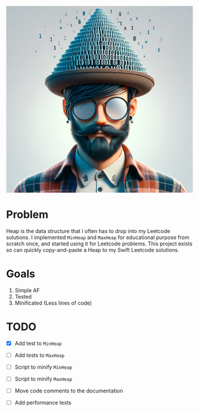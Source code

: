 ![Repo image](/github-image.png)

# Problem

Heap is the data structure that I often has to drop into my Leetcode solutions. I implemented `MinHeap` and `MaxHeap` for educational purpose from scratch once, and started using it for Leetcode problems. This project exists so can quickly copy-and-paste a Heap to my Swift Leetcode solutions.

# Goals

1. Simple AF
2. Tested
3. Minificated (Less lines of code)

# TODO

- [x] Add test to `MinHeap`
- [ ] Add tests to `MaxHeap`
- [ ] Script to minify `MinHeap`
- [ ] Script to minify `MaxHeap`
- [ ] Move code comments to the documentation
- [ ] Add performance tests


